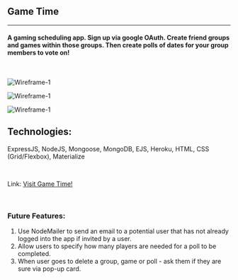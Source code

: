 ## Game Time
---

#### A gaming scheduling app. Sign up via google OAuth. Create friend groups and games within those groups. Then create polls of dates for your group members to vote on!

<br>

![Wireframe-1](https://i.imgur.com/hpRqtao.png)

![Wireframe-1](https://i.imgur.com/T5S5q1j.png)

![Wireframe-1](https://i.imgur.com/EPrHJHH.png)


Technologies:
------
ExpressJS, NodeJS, Mongoose, MongoDB, EJS, Heroku, HTML, CSS (Grid/Flexbox), Materialize

<br>

Link: [Visit Game Time!](https://game-time-scheduler.herokuapp.com/)


<br>

### Future Features:
1. Use NodeMailer to send an email to a potential user that has not already logged into the app if invited by a user.
2. Allow users to specify how many players are needed for a poll to be completed.
3. When user goes to delete a group, game or poll - ask them if they are sure via pop-up card.
